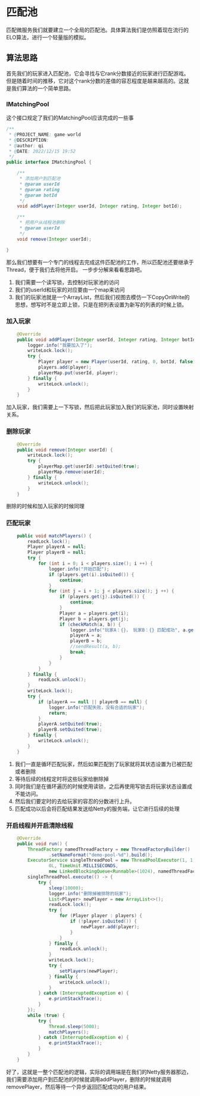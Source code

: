 # 匹配池

匹配微服务我们就要建立一个全局的匹配池。具体算法我们是仿照着现在流行的ELO算法，进行一个轻量版的模拟。

## 算法思路
首先我们的玩家进入匹配池，它会寻找与它rank分数接近的玩家进行匹配游戏。但是随着时间的推移，它对这个rank分数的差值的容忍程度是越来越高的。这就是我们算法的一个简单思路。

### IMatchingPool
这个接口规定了我们的MatchingPool应该完成的一些事
```java
/**
 * @PROJECT_NAME: game-world
 * @DESCRIPTION:
 * @author: qi
 * @DATE: 2022/12/15 19:52
 */
public interface IMatchingPool {

    /**
     * 添加用户到匹配池
     * @param userId
     * @param rating
     * @param botId
     */
    void addPlayer(Integer userId, Integer rating, Integer botId);

    /**
     * 把用户从线程池删除
     * @param userId
     */
    void remove(Integer userId);

}
```

那么我们想要有一个专门的线程去完成这件匹配池的工作，所以匹配池还要继承于Thread，便于我们去将他开启。
一步步分解来看看思路吧。

1. 我们需要一个读写锁，去控制对玩家池的访问
2. 我们的userId和玩家的对应要由一个map来访问
3. 我们的玩家池就是一个ArrayList，然后我们视图去模仿一下CopyOnWrite的思想，想写时不是立即上锁，只是在把列表设置为新写的列表的时候上锁。

### 加入玩家
```java
    @Override
    public void addPlayer(Integer userId, Integer rating, Integer botId) {
        logger.info("我要加入了");
        writeLock.lock();
        try {
            Player player = new Player(userId, rating, 0, botId, false);
            players.add(player);
            playerMap.put(userId, player);
        } finally {
            writeLock.unlock();
        }
    }
```

加入玩家，我们需要上一下写锁，然后把此玩家加入我们的玩家池，同时设置映射关系。


### 删除玩家
```java
    @Override
    public void remove(Integer userId) {
        writeLock.lock();
        try {
            playerMap.get(userId).setQuited(true);
            playerMap.remove(userId);
        } finally {
            writeLock.unlock();
        }
    }
```
删除的时候和加入玩家的时候同理

### 匹配玩家
```java
    public void matchPlayers() {
        readLock.lock();
        Player playerA = null;
        Player playerB = null;
        try {
            for (int i = 0; i < players.size(); i ++) {
                logger.info("开始匹配");
                if (players.get(i).isQuited()) {
                    continue;
                }
                for (int j = i + 1; j < players.size(); j ++) {
                    if (players.get(j).isQuited()) {
                        continue;
                    }
                    Player a = players.get(i);
                    Player b = players.get(j);
                    if (checkMatch(a, b)) {
                        logger.info("玩家A：{}， 玩家B：{} 匹配成功", a.getUserId(), b.getUserId());
                        playerA = a;
                        playerB = b;
                        //sendResult(a, b);
                        break;
                    }
                }
            }
        } finally {
            readLock.unlock();
        }
        writeLock.lock();
        try {
            if (playerA == null || playerB == null) {
                logger.info("匹配失败，没有合适的玩家");
                return;
            }
            playerA.setQuited(true);
            playerB.setQuited(true);
        } finally {
            writeLock.unlock();
        }
    }
```

1. 我们一直是循环匹配玩家，然后如果匹配到了玩家就将其状态设置为已被匹配或者删除
2. 等待后续的线程定时将这些玩家给删除掉
3. 同时我们是在循环遍历的时候使用读锁，之后再使用写锁去将玩家状态设置成不能访问。
4. 然后我们要定时的去给玩家的容忍的分数进行上升。
5. 匹配成功以后会将匹配结果发送给Netty的服务端，让它进行后续的处理

### 开启线程并开启清除线程
```java
    @Override
    public void run() {
        ThreadFactory namedThreadFactory = new ThreadFactoryBuilder()
                .setNameFormat("demo-pool-%d").build();
        ExecutorService singleThreadPool = new ThreadPoolExecutor(1, 1,
                0L, TimeUnit.MILLISECONDS,
                new LinkedBlockingQueue<Runnable>(1024), namedThreadFactory, new ThreadPoolExecutor.AbortPolicy());
        singleThreadPool.execute(() -> {
            try {
                sleep(10000);
                logger.info("删除掉被排除的玩家");
                List<Player> newPlayer = new ArrayList<>();
                readLock.lock();
                try {
                    for (Player player : players) {
                        if (!player.isQuited()) {
                            newPlayer.add(player);
                        }
                    }
                } finally {
                    readLock.unlock();
                }
                writeLock.lock();
                try {
                    setPlayers(newPlayer);
                } finally {
                    writeLock.unlock();
                }
            } catch (InterruptedException e) {
                e.printStackTrace();
            }
        });
        while (true) {
            try {
                Thread.sleep(5000);
                matchPlayers();
            } catch (InterruptedException e) {
                e.printStackTrace();
            }
        }
    }
```

好了，这就是一整个匹配池的逻辑，实际的调用端是在我们的Netty服务器那边，我们需要添加用户到匹配池的时候就调用addPlayer，删除的时候就调用removePlayer，然后等待一个异步返回匹配成功的用户结果。